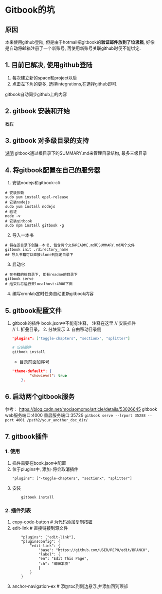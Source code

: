# Gitbook的坑
## 原因

本来使用github登陆, 但是由于hotmail把gitbook的**验证邮件放到了垃圾箱**, 好像是自动将邮箱注册了一个新账号, 再使用新账号关联github时便不能绑定. 

## 1. 目前已解决, 使用github登陆
1. 每次建立新的space和project以后  
2. 点击左下角的更多, 选择integrations,在选择github即可.  

gitbook自动同步github上的内容

## 2. gitbook 安装和开始
[教程](https://yangjh.oschina.io/gitbook/faq/Step.html)

## 3. gitbook 对多级目录的支持

[说明](https://yangjh.oschina.io/gitbook/faq/Contents.html)
gitbook通过根目录下的SUMMARY.md来管理目录结构, 最多三级目录


## 4. 将gitbook配置在自己的服务器
1. 安装nodejs和gitbook-cli
```
# 安装依赖
sudo yum install epel-release
# 安装nodejs
sudo yum install nodejs
# 验证
node -v
# 安装gitbook
sudo npm install gitbook -g
```
2. 导入一本书
```
# 将在该目录下创建一本书, 包含两个文件README.md和SUMMARY.md两个文件
gitbook init ./directory_name
## 导入书籍可以直接clone到指定目录下
```
3. 启动它
```
# 在书籍的根目录下, 即有readme的目录下
gitbook serve
# 结束后将运行来localhost:4000下面
```
4. 编写cronlab定时任务自动更新gitbook内容


## 5. gitbook配置文件
1. gitbook的插件
    book.json中不能有注释， 注释在这里
    // 安装插件  
    // 1. 折叠目录， 2. 分块显示 3. 自由移动目录侧 
    ```json
    "plugins": ["toggle-chapters", "sectionx", "splitter"]
    ```

    ```python
    # 安装插件
    gitbook install
    ```
    - 目录前面加序号
    ```json
    "theme-default": {
            "showLevel": true
        },
    ```

## 6. 启动两个gitbook服务
参考： https://blog.csdn.net/moxiaomomo/article/details/53026645
gitbook web服务端口:4000  重启服务端口:35729
    ```
    gitbook serve --lrport 35288 --port 4001 /path2/your_another_doc_dir/
    ```

## 7. gitbook插件

### 1. 使用
1. 插件需要在book.json中配置
2. 位于plugins中, 添加`-`将会取消插件
    ```
    "plugins": ["-toggle-chapters", "sectionx", "splitter"]
    ```
3. 安装
    ```
        gitbook install
    ```

### 2. 插件列表

1. copy-code-button  # 为代码添加复制按钮
2. edit-link    # 直接链接到源文件
    ```
        "plugins": ["edit-link"],
        "pluginsConfig": {
            "edit-link": {
                "base": "https://github.com/USER/REPO/edit/BRANCH",
                "label": {
                "en": "Edit This Page",
                "ch": "编辑本页"
                }
            }
        }
    ```
3. anchor-navigation-ex # 添加toc到侧边悬浮,并添加回到顶部
